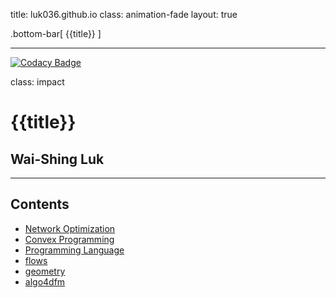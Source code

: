 title: luk036.github.io
class: animation-fade
layout: true

<!-- This slide will serve as the base layout for all your slides -->
.bottom-bar[
  {{title}}
]

---

[![Codacy Badge](https://api.codacy.com/project/badge/Grade/8f6a673d3177482b9b1d7b77995f0844)](https://app.codacy.com/app/luk036/luk036.github.io?utm_source=github.com&utm_medium=referral&utm_content=luk036/luk036.github.io&utm_campaign=badger)

class: impact

# {{title}}
## Wai-Shing Luk

---

## Contents

- [Network Optimization](netoptim/quickstart.html)
- [Convex Programming](cvx/index.html)
- [Programming Language](proglang/index.html)
- [flows](flows/index.html)
- [geometry](projgeom/index.html)
- [algo4dfm](algo4dfm/index.html)
